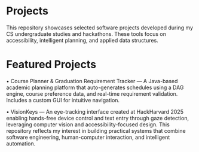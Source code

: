 # Projects

This repository showcases selected software projects developed during my CS undergraduate studies and hackathons. These tools focus on accessibility, intelligent planning, and applied data structures.

# Featured Projects

• Course Planner & Graduation Requirement Tracker — A Java-based academic planning platform that auto-generates schedules using a DAG engine, course preference data, and real-time requirement validation. Includes a custom GUI for intuitive navigation.

• VisionKeys — An eye-tracking interface created at HackHarvard 2025 enabling hands-free device control and text entry through gaze detection, leveraging computer vision and accessibility-focused design.
This repository reflects my interest in building practical systems that combine software engineering, human-computer interaction, and intelligent automation.
